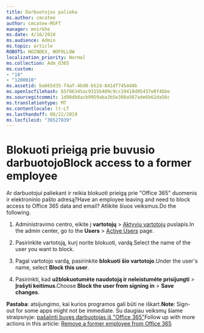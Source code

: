 ```yaml
---
title: Darbuotojas palieka
ms.author: cmcatee
author: cmcatee-MSFT
manager: mnirkhe
ms.date: 4/16/2018
ms.audience: Admin
ms.topic: article
ROBOTS: NOINDEX, NOFOLLOW
localization_priority: Normal
ms.collection: Adm_O365
ms.custom:
- "18"
- "1200010"
ms.assetid: ba665d35-f4af-4bd0-b52d-841df7454d4b
ms.openlocfilehash: b5f86345ac9315b489c9cc19419d95437e0f4bbe
ms.sourcegitcommit: 1d98db8acb9959aba3b5e308a567ade6b62da56c
ms.translationtype: MT
ms.contentlocale: lt-LT
ms.lasthandoff: 08/22/2019
ms.locfileid: "36527839"
---
```

# <a name="block-access-to-a-former-employee"></a><span data-ttu-id="342ed-102">Blokuoti prieigą prie buvusio darbuotojo</span><span class="sxs-lookup"><span data-stu-id="342ed-102">Block access to a former employee</span></span>

<span data-ttu-id="342ed-103">Ar darbuotojui paliekant ir reikia blokuoti prieigą prie "Office 365" duomenis ir elektroninio pašto adresą?</span><span class="sxs-lookup"><span data-stu-id="342ed-103">Have an employee leaving and need to block access to Office 365 data and email?</span></span> <span data-ttu-id="342ed-104">Atlikite šiuos veiksmus.</span><span class="sxs-lookup"><span data-stu-id="342ed-104">Do the following.</span></span>
  
1. <span data-ttu-id="342ed-105">Administravimo centro, eikite į **vartotojų** \> [Aktyvių vartotojų](https://go.microsoft.com/fwlink/p/?linkid=834822) puslapis.</span><span class="sxs-lookup"><span data-stu-id="342ed-105">In the admin center, go to the **Users** \> [Active Users](https://go.microsoft.com/fwlink/p/?linkid=834822) page.</span></span>

2. <span data-ttu-id="342ed-106">Pasirinkite vartotoją, kurį norite blokuoti, vardą.</span><span class="sxs-lookup"><span data-stu-id="342ed-106">Select the name of the user you want to block.</span></span>

3. <span data-ttu-id="342ed-107">Pagal vartotojo vardą, pasirinkite **blokuoti šio vartotojo**.</span><span class="sxs-lookup"><span data-stu-id="342ed-107">Under the user's name, select **Block this user**.</span></span>

4. <span data-ttu-id="342ed-108">Pasirinkti, kad **užblokuotumėte naudotoją ir neleistumėte prisijungti** \> **Įrašyti keitimus**.</span><span class="sxs-lookup"><span data-stu-id="342ed-108">Choose **Block the user from signing in** \> **Save changes**.</span></span>

<span data-ttu-id="342ed-109">**Pastaba**: atsijungimo, kai kurios programos gali būti ne iškart.</span><span class="sxs-lookup"><span data-stu-id="342ed-109">**Note**: Sign-out for some apps might not be immediate.</span></span> <span data-ttu-id="342ed-110">Su daugiau veiksmų šiame straipsnyje: [pašalinti buvęs darbuotojas iš "Office 365"](https://docs.microsoft.com/office365/admin/add-users/remove-former-employee)</span><span class="sxs-lookup"><span data-stu-id="342ed-110">Follow up with more actions in this article: [Remove a former employee from Office 365](https://docs.microsoft.com/office365/admin/add-users/remove-former-employee)</span></span>